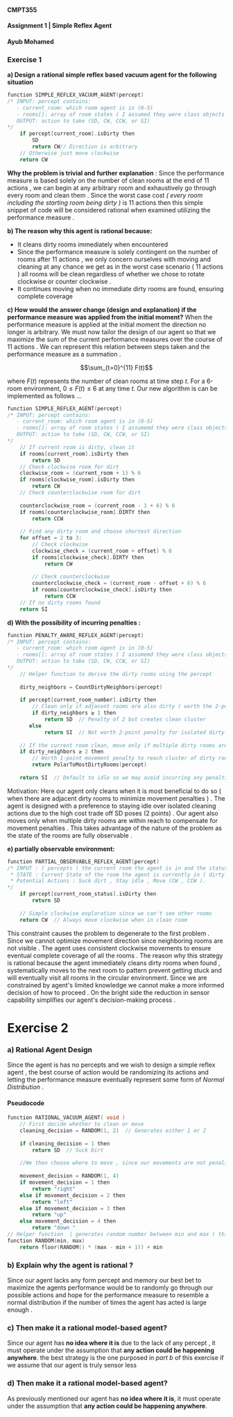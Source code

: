 #### CMPT355
#### Assignment 1 | Simple Reflex Agent
#### Ayub Mohamed 

### Exercise 1

**a) Design a rational simple reflex based vacuum agent for the following situation**

```c
function SIMPLE_REFLEX_VACUUM_AGENT(percept) 
/* INPUT: percept contains:
   - current_room: which room agent is in (0-5)
   - rooms[]: array of room states ( I assumed they were class objects ) (DIRTY/CLEAN) for all 6 rooms
   OUTPUT: action to take (SD, CW, CCW, or SI)
*/
	if percept[current_room].isDirty then
		SD 
		return CW// Direction is arbitrary 
	// Otherwise just move clockwise 
	return CW		
```

**Why the problem is trivial and further explanation** : Since the performance measure is based solely on the number of clean rooms at the end of 11 actions , we can begin at any arbitrary room and exhaustively go through every room and clean them . Since the worst case cost *( every room including the starting room being dirty )*  is 11 actions then this simple snippet of code will be considered rational when examined utilizing the performance measure  . 

**b) The reason why this agent is rational because:**
- It cleans dirty rooms immediately when encountered
- Since the performance measure is solely contingent on the number of rooms  after 11 actions  , we only concern ourselves with moving and cleaning at any chance we get as in the worst case scenario ( 11 actions ) all rooms will be clean regardless of whether we chose to rotate clockwise or counter clockwise . 
- It continues moving when no immediate dirty rooms are found, ensuring complete coverage

**c) How would the answer change (design and explanation) if the performance measure was applied from the initial moment?**  When the performance measure is applied at the initial moment the direction no longer is arbitrary.  We must now tailor the design of our agent so that we  maximize the sum of the current performance measures over the course of 11 actions . We can represent this relation between steps taken and the performance measure as a summation . 

$$\sum_{t=0}^{11} F(t)$$

where $F(t)$ represents the number of clean rooms at time step $t$. For a 6-room environment, $0 \leq F(t) \leq 6$ at any time $t$. Our new algorithm is can be implemented as follows ...

```c
function SIMPLE_REFLEX_AGENT(percept)
/* INPUT: percept contains:
   - current_room: which room agent is in (0-5)
   - rooms[]: array of room states ( I assumemd they were class objects ) (DIRTY/CLEAN) for all 6 rooms
   OUTPUT: action to take (SD, CW, CCW, or SI)
*/
    // If current room is dirty, clean it
    if rooms[current_room].isDirty then 
        return SD
    // Check clockwise room for dirt
    clockwise_room = (current_room + 1) % 6
    if rooms[clockwise_room].isDirty then 
        return CW
    // Check counterclockwise room for dirt
    
    counterclockwise_room = (current_room - 1 + 6) % 6
    if rooms[counterclockwise_room].DIRTY then 
        return CCW
        
    // Find any dirty room and choose shortest direction
    for offset = 2 to 3:
        // Check clockwise
        clockwise_check = (current_room + offset) % 6
        if rooms[clockwise_check].DIRTY then  
            return CW
            
        // Check counterclockwise
        counterclockwise_check = (current_room - offset + 6) % 6
        if rooms[counterclockwise_check].isDirty then  
            return CCW
    // If no dirty rooms found
    return SI    
```

**d) With the possibility of incurring penalties :**

```c
function PENALTY_AWARE_REFLEX_AGENT(percept) 
/* INPUT: percept contains:
   - current_room: which room agent is in (0-5)
   - rooms[]: array of room states ( I assumemd they were class objects ) (DIRTY/CLEAN) for all 6 rooms
   OUTPUT: action to take (SD, CW, CCW, or SI)
*/
	// Helper function to derive the dirty rooms using the percept 
	
    dirty_neighbors = CountDirtyNeighbors(percept)
    
    if percept[current_room_number].isDirty then  
        // Clean only if adjacent rooms are also dirty ( worth the 2-point penalty )
        if dirty_neighbors ≥ 1 then  
            return SD  // Penalty of 2 but creates clean cluster
	   else 
            return SI  // Not worth 2-point penalty for isolated dirty room
    
    // If the current room clean, move only if multiple dirty rooms are adjacent
    if dirty_neighbors ≥ 2 then  
        // Worth 1-point movement penalty to reach cluster of dirty rooms
        return PolarToMostDirtyRooms(percept)
    
    return SI  // Default to idle so we may avoid incurring any penalties
```

Motivation:
Here our agent only cleans when it is most beneficial to do so ( when there are adjacent dirty rooms to minimize movement penalties ) . The agent is designed with a preference to staying idle over isolated cleaning actions due to the high cost trade off SD poses (2 points) . Our agent also moves only when multiple dirty rooms are within reach to compensate for movement penalties . This takes advantage of the nature of the problem as the state of the rooms are fully observable . 

**e) partially observable environment:**

```c
function PARTIAL_OBSERVABLE_REFLEX_AGENT(percept) 
/* INPUT : ( percepts ) the current room the agent is in and the status of the    * rooms . 
 * STATE : Current State of the room the agent is currently in ( dirty / clean ) 
 * Potential Actions : Suck dirt , Stay idle , Move (CW , CCW ). 
*/   
    if percept[current_room_status].isDirty then 
        return SD
    
    // Simple clockwise exploration since we can't see other rooms
    return CW  // Always move clockwise when in clean room
```

 This constraint causes the problem to degenerate to the first problem . Since we cannot optimize movement direction since neighboring rooms are not visible . The agent uses consistent clockwise movements to ensure eventual complete coverage of all the rooms . The reason why this strategy is rational because the agent immediately cleans dirty rooms when found , systematically moves to the next room to pattern prevent getting stuck and will eventually visit all rooms in the circular environment. Since we are constrained by agent's limited knowledge we cannot make a more informed decision of how to proceed . On the bright side the reduction in sensor capability simplifies our agent's decision-making process .

# Exercise 2 

### **a) Rational Agent Design** 

Since the agent is has no percepts and we wish to design a simple reflex agent , the best course of action would be randomizing its actions and letting the performance measure eventually represent some form of *Normal Distribution* . 
#### Pseudocode 

```c
function RATIONAL_VACUUM_AGENT( void )
    // First decide whether to clean or move
    cleaning_decision = RANDOM(1, 2)  // Generates either 1 or 2
    
    if cleaning_decision = 1 then  
        return SD  // Suck Dirt
        
    //We then choose where to move , since our movements are not penalized , it is never useful to stay idle ( SI ) 
    
	movement_decision = RANDOM(1, 4)
	if movement_decision = 1 then 
		return "right"
	else if movement_decision = 2 then 
		return "left"
	else if movement_decision = 3 then 
		return "up"
	else movement_decision = 4 then 
		return "down "
// Helper function  | generates random number between min and max ( this calculates inclusively )
function RANDOM(min, max)
    return floor(RANDOM() * (max - min + 1)) + min
```

### **b) Explain why the agent is rational ?** 
Since our agent lacks any form percept and memory our best bet to maximize the agents performance would be to randomly go through our possible actions and hope for the performance measure to resemble a normal distribution if the number of times the agent has acted is large enough . 


### **c) Then make it a rational model-based agent?** 
Since our agent has **no idea where it is** due to the lack of any percept , it must operate under the assumption that **any action could be happening anywhere**. the best strategy is the one purposed in *part b* of this exercise if we assume that our agent is truly sensor less 

### **d) Then make it a rational model-based agent?** 
As previously mentioned our agent has **no idea where it is**, it must operate under the assumption that **any action could be happening anywhere**. 